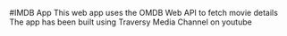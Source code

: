 #IMDB App
This web app uses the OMDB Web API to fetch movie details
The app has been built using Traversy Media Channel on youtube